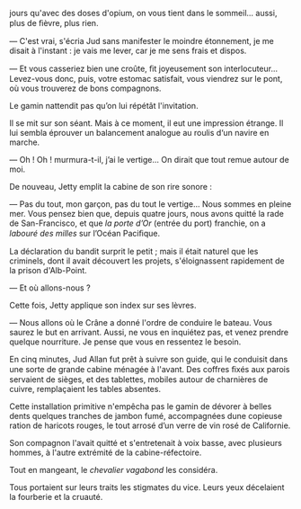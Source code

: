 jours qu'avec des doses d'opium, on vous tient dans le sommeil... aussi, plus de ﬁèvre, plus rien.

— C'est vrai, s'écria Jud sans manifester le moindre étonnement, je me
disait à l'instant : je vais me lever, car je me sens frais et dispos.

— Et vous casseriez bien une croûte, ﬁt joyeusement son interlocuteur... Levez-vous donc, puis, votre estomac satisfait, vous viendrez sur le pont, où vous trouverez de bons compagnons.

Le gamin nattendit pas qu’on lui répétât l'invitation.

Il se mit sur son séant. Mais à ce moment, il eut une impression étrange. Il lui sembla éprouver un balancement analogue au roulis d‘un navire en marche.

— Oh ! Oh ! murmura-t-il, j’ai le vertige... On dirait que tout remue autour de moi.

De nouveau, Jetty emplit la cabine de son rire sonore :

— Pas du tout, mon garçon, pas du tout le vertige... Nous sommes en
pleine mer. Vous pensez bien que, depuis quatre jours, nous avons quitté la rade de San-Francisco, et que _la porte d’Or_ (entrée du port) franchie, on a _labouré des milles_ sur l’Océan Paciﬁque.

La déclaration du bandit surprit le petit ; mais il était naturel que les criminels, dont il avait découvert les projets, s'éloignassent rapidement de la prison d'Alb-Point.

— Et où allons-nous ?

Cette fois, Jetty applique son index sur ses lèvres.

— Nous allons où le Crâne a donné l'ordre de conduire le bateau. Vous
saurez le but en arrivant. Aussi, ne vous en inquiétez pas, et venez prendre quelque nourriture. Je pense que vous en ressentez le besoin.

En cinq minutes, Jud Allan fut prêt à suivre son guide, qui le conduisit dans une sorte de grande cabine ménagée à l'avant. Des coffres ﬁxés aux parois servaient de sièges, et des tablettes, mobiles autour de charnières de cuivre, remplaçaient les tables absentes.

Cette installation primitive n'empêcha pas le gamin de dévorer à belles dents quelques tranches de jambon fumé, accompagnées dune copieuse ration de haricots rouges, le tout arrosé d’un verre de vin rosé de Californie.

Son compagnon l'avait quitté et s'entretenait à voix basse, avec plusieurs hommes, à l'autre extrémité de la cabine-réfectoire.

Tout en mangeant, le _chevalier vagabond_ les considéra.

Tous portaient sur leurs traits les stigmates du vice. Leurs yeux décelaient la fourberie et la cruauté.
